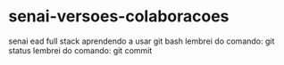 # senai-versoes-colaboracoes
senai ead full stack aprendendo a usar git bash
lembrei do comando: git status
lembrei do comando: git commit
